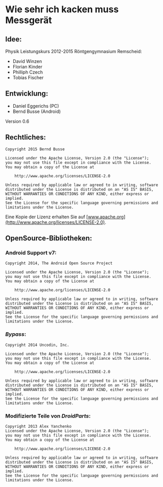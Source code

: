 # Wie sehr ich kacken muss Messgerät

## Idee:

Physik Leistungskurs 2012-2015 Röntgengymnasium Remscheid:

- David Winzen
- Florian Kinder
- Philliph Czech
- Tobias Fischer

## Entwicklung:

- Daniel Eggerichs (PC)
- Bernd Busse (Android)

Version 0.6

## Rechtliches:

    Copyright 2015 Bernd Busse
    
    Licensed under the Apache License, Version 2.0 (the "License");
    you may not use this file except in compliance with the License.
    You may obtain a copy of the License at
    
        http://www.apache.org/licenses/LICENSE-2.0
    
    Unless required by applicable law or agreed to in writing, software
    distributed under the License is distributed on an "AS IS" BASIS,
    WITHOUT WARRANTIES OR CONDITIONS OF ANY KIND, either express or implied.
    See the License for the specific language governing permissions and
    limitations under the License.

Eine Kopie der Lizenz erhalten Sie auf [www.apache.org](http://www.apache.org/licenses/LICENSE-2.0).

## OpenSource-Bibliotheken:

### Android Support v7:

    Copyright 2014, The Android Open Source Project
    
    Licensed under the Apache License, Version 2.0 (the "License");
    you may not use this file except in compliance with the License.
    You may obtain a copy of the License at
        
        http://www.apache.org/licenses/LICENSE-2.0
    
    Unless required by applicable law or agreed to in writing, software
    distributed under the License is distributed on an "AS IS" BASIS,
    WITHOUT WARRANTIES OR CONDITIONS OF ANY KIND, either express or implied.
    See the License for the specific language governing permissions and
    limitations under the License.

### *Bypass*:

    Copyright 2014 Uncodin, Inc.
    
    Licensed under the Apache License, Version 2.0 (the "License");
    you may not use this file except in compliance with the License.
    You may obtain a copy of the License at
    
        http://www.apache.org/licenses/LICENSE-2.0
    
    Unless required by applicable law or agreed to in writing, software
    distributed under the License is distributed on an "AS IS" BASIS,
    WITHOUT WARRANTIES OR CONDITIONS OF ANY KIND, either express or implied.
    See the License for the specific language governing permissions and
    limitations under the License.

### Modifizierte Teile von *DroidParts*:

    Copyright 2013 Alex Yanchenko
    Licensed under the Apache License, Version 2.0 (the "License");
    you may not use this file except in compliance with the License.
    You may obtain a copy of the License at
    
        http://www.apache.org/licenses/LICENSE-2.0
    
    Unless required by applicable law or agreed to in writing, software
    distributed under the License is distributed on an "AS IS" BASIS,
    WITHOUT WARRANTIES OR CONDITIONS OF ANY KIND, either express or implied.
    See the License for the specific language governing permissions and
    limitations under the License. 

